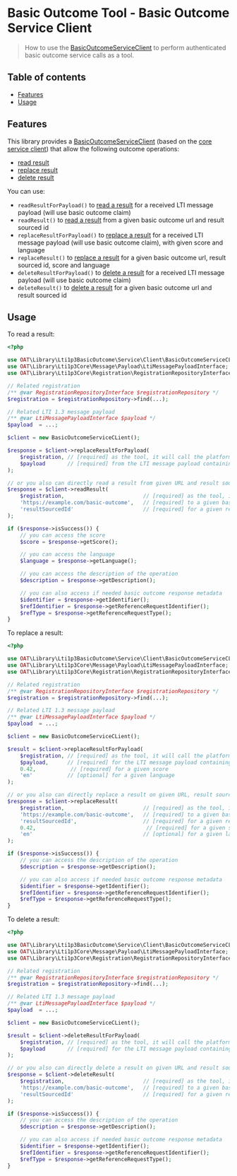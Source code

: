 # Basic Outcome Tool - Basic Outcome Service Client

> How to use the [BasicOutcomeServiceClient](../src/Service/Client/BasicOutcomeServiceClient.php) to perform authenticated basic outcome service calls as a tool.

## Table of contents

- [Features](#features)
- [Usage](#usage)

## Features

This library provides a [BasicOutcomeServiceClient](../src/Service/Client/BasicOutcomeServiceClient.php) (based on the [core service client](https://github.com/oat-sa/lib-lti1p3-core/blob/master/doc/service/service-client.md)) that allow the following outcome operations:
- [read result](https://www.imsglobal.org/spec/lti-bo/v1p1#readresult)
- [replace result](https://www.imsglobal.org/spec/lti-bo/v1p1#replaceresult)
- [delete result](https://www.imsglobal.org/spec/lti-bo/v1p1#deleteresult)

You can use:
- `readResultForPayload()` to [read a result](https://www.imsglobal.org/spec/lti-bo/v1p1#readresult) for a received LTI message payload (will use basic outcome claim)
- `readResult()` to [read a result](https://www.imsglobal.org/spec/lti-bo/v1p1#readresult) from a given basic outcome url and result sourced id
- `replaceResultForPayload()` to [replace a result](https://www.imsglobal.org/spec/lti-bo/v1p1#replaceresult) for a received LTI message payload (will use basic outcome claim), with given score and language
- `replaceResult()` to [replace a result](https://www.imsglobal.org/spec/lti-bo/v1p1#replaceresult) for a given basic outcome url, result sourced id, score and language
- `deleteResultForPayload()` to [delete a result](https://www.imsglobal.org/spec/lti-bo/v1p1#deleteresult) for a received LTI message payload (will use basic outcome claim)
- `deleteResult()` to [delete a result](https://www.imsglobal.org/spec/lti-bo/v1p1#deleteresult) for a given basic outcome url and result sourced id

## Usage

To read a result:

```php
<?php

use OAT\Library\Lti1p3BasicOutcome\Service\Client\BasicOutcomeServiceCLient;
use OAT\Library\Lti1p3Core\Message\Payload\LtiMessagePayloadInterface;
use OAT\Library\Lti1p3Core\Registration\RegistrationRepositoryInterface;

// Related registration
/** @var RegistrationRepositoryInterface $registrationRepository */
$registration = $registrationRepository->find(...);

// Related LTI 1.3 message payload
/** @var LtiMessagePayloadInterface $payload */
$payload  = ...;

$client = new BasicOutcomeServiceCLient();

$response = $client->replaceResultForPayload(
    $registration, // [required] as the tool, it will call the platform of this registration
    $payload       // [required] from the LTI message payload containing the basic outcome claim result sourced id (got at LTI launch)
);

// or you also can directly read a result from given URL and result sourced id (avoid claim construction)
$response = $client->readResult(
    $registration,                         // [required] as the tool, it will call the platform of this registration
    'https://example.com/basic-outcome',   // [required] to a given basic outcome service url
    'resultSourcedId'                      // [required] for a given result sourced id
);

if ($response->isSuccess()) {
    // you can access the score
    $score = $response->getScore();

    // you can access the language
    $language = $response->getLanguage();

    // you can access the description of the operation
    $description = $response->getDescription();

    // you can also access if needed basic outcome response metadata
    $identifier = $response->getIdentifier();
    $refIdentifier = $response->getReferenceRequestIdentifier();
    $refType = $response->getReferenceRequestType();
}
```

To replace a result:

```php
<?php

use OAT\Library\Lti1p3BasicOutcome\Service\Client\BasicOutcomeServiceCLient;
use OAT\Library\Lti1p3Core\Message\Payload\LtiMessagePayloadInterface;
use OAT\Library\Lti1p3Core\Registration\RegistrationRepositoryInterface;

// Related registration
/** @var RegistrationRepositoryInterface $registrationRepository */
$registration = $registrationRepository->find(...);

// Related LTI 1.3 message payload
/** @var LtiMessagePayloadInterface $payload */
$payload  = ...;

$client = new BasicOutcomeServiceCLient();

$result = $client->replaceResultForPayload(
    $registration, // [required] as the tool, it will call the platform of this registration
    $payload,      // [required] for the LTI message payload containing the basic outcome claim result sourced id (got at LTI launch)
    0.42,           // [required] for a given score
    'en'           // [optional] for a given language
);

// or you also can directly replace a result on given URL, result sourced id, score and language (avoid claim construction)
$response = $client->replaceResult(
    $registration,                         // [required] as the tool, it will call the platform of this registration
    'https://example.com/basic-outcome',   // [required] to a given basic outcome service url
    'resultSourcedId',                     // [required] for a given result sourced id
    0.42,                                   // [required] for a given score
    'en'                                   // [optional] for a given language
);

if ($response->isSuccess()) {
    // you can access the description of the operation
    $description = $response->getDescription();

    // you can also access if needed basic outcome response metadata
    $identifier = $response->getIdentifier();
    $refIdentifier = $response->getReferenceRequestIdentifier();
    $refType = $response->getReferenceRequestType();
}
```

To delete a result:

```php
<?php

use OAT\Library\Lti1p3BasicOutcome\Service\Client\BasicOutcomeServiceCLient;
use OAT\Library\Lti1p3Core\Message\Payload\LtiMessagePayloadInterface;
use OAT\Library\Lti1p3Core\Registration\RegistrationRepositoryInterface;

// Related registration
/** @var RegistrationRepositoryInterface $registrationRepository */
$registration = $registrationRepository->find(...);

// Related LTI 1.3 message payload
/** @var LtiMessagePayloadInterface $payload */
$payload  = ...;

$client = new BasicOutcomeServiceCLient();

$result = $client->deleteResultForPayload(
    $registration, // [required] as the tool, it will call the platform of this registration
    $payload       // [required] for the LTI message payload containing the basic outcome claim result sourced id (got at LTI launch)
);

// or you also can directly delete a result on given URL and result sourced id (avoid claim construction)
$response = $client->deleteResult(
    $registration,                         // [required] as the tool, it will call the platform of this registration
    'https://example.com/basic-outcome',   // [required] to a given basic outcome service url
    'resultSourcedId'                      // [required] for a given result sourced id
);

if ($response->isSuccess()) {
    // you can access the description of the operation
    $description = $response->getDescription();

    // you can also access if needed basic outcome response metadata
    $identifier = $response->getIdentifier();
    $refIdentifier = $response->getReferenceRequestIdentifier();
    $refType = $response->getReferenceRequestType();
}
```
